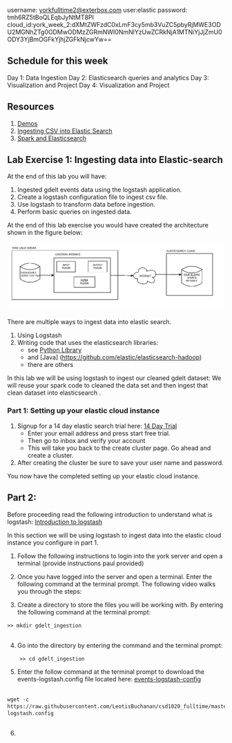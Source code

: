 
username: yorkfulltime2@exterbox.com
user:elastic
password: tmh6RZ5tBoQLEqbJyNtMT8PI
cloud_id:york_week_2:dXMtZWFzdC0xLmF3cy5mb3VuZC5pbyRjMWE3ODU2MGNhZTg0ODMwODMzZGRmNWI0NmNlYzUwZCRkNjA1MTNiYjJjZmU0ODY3YjBmOGFkYjhjZGFkNjcwYw==


## Schedule for this week 

Day 1: Data Ingestion
Day 2: Elasticsearch queries and analytics
Day 3: Visualization and Project
Day 4: Visualization and Project


## Resources
1. [Demos](https://demo.elastic.co)
2. [Ingesting CSV into Elastic Search](https://www.elastic.co/content-pack)
3. [Spark and Elasticsearch](https://docs.databricks.com/spark/latest/data-sources/elasticsearch.html)

## Lab Exercise 1: Ingesting data into Elastic-search  

At the end of this lab you will have:

1. Ingested gdelt events data using the logstash application.
2. Create a logstash configuration file to ingest csv file.
3. Use logstash to transform data before ingestion.
4. Perform basic queries on ingested data. 

At the end of this lab exercise you would have created the architecture shown in the figure below: 

![ingestion architecture](gdelt_ingestion_architecture.png)


There are multiple ways to ingest data into elastic search.
1. Using Logstash 
2. Writing code that uses the elasticsearch libraries: 
   - see [Python Library](https://github.com/elastic/elasticsearch-dsl-py)
   - and [Java] (https://github.com/elastic/elasticsearch-hadoop)
   - there are others

In this lab we will be using logstash to ingest our cleaned gdelt dataset: We will reuse your spark code to cleaned the data set and then ingest that clean dataset into elasticsearch . 

### Part 1: Setting up your elastic cloud instance 

1. Signup for a 14 day elastic search trial here: [14 Day Trial](https://info.elastic.co/es-service-trial-rtp-v9.html?baymax=rtp&elektra=getstarted&iesrc=ctr) 
   - Enter your email address and press start free trial.
   - Then go to inbox and verify your account
   - This will take you back to the create cluster page. Go ahead and create   a cluster. 
2. After creating the cluster be sure to save your user name and password. 

You now have the completed setting up your elastic cloud instance. 
 
## Part 2: 

Before proceeding read the following introduction to understand what is logstash: [Introduction to logstash](https://www.elastic.co/guide/en/logstash/6.3/introduction.html)

In this section we will be using logstash to ingest data into the elastic cloud instance you configure in part 1. 

1. Follow the following instructions to login into the york server and open a terminal (provide instructions paul provided)
 
2. Once you have logged into the server and open a terminal. Enter the following command at the terminal prompt. The following video walks you 
through the steps:

3. Create a directory to store the files you will be working with. By entering the following command at the terminal prompt: 

```console
>> mkdir gdelt_ingestion
 
```

4. Go into the directory by entering the command and the terminal prompt:

```console
    >> cd gdelt_ingestion
```

5. Enter the follow command at the terminal prompt to download the events-logstash.config file located here:
[events-logstash-config](https://raw.githubusercontent.com/LeotisBuchanan/yorkuniv/master/elasticsearch-and-kibana/configs/logstash/events-logstash.config)

```console

wget -c  https://raw.githubusercontent.com/LeotisBuchanan/csd1020_fulltime/master/week2/logstash_configs/events-logstash.config


```
6. 





